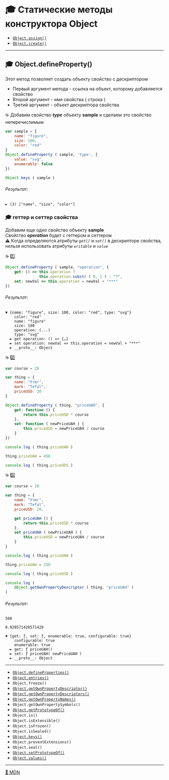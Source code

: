 # :mortar_board: Статические методы конструктора  Object
* <a href="Object.assign">`Object.assign()`</a>
* <a href="Object.create">`Object.create()`</a>
***
## :mortar_board: Object.defineProperty()
Этот метод позволяет создать объекту свойство с дескриптором

* Первый аргумент метода - ссылка на объект, которому добавляется свойство
* Второй аргумент - имя свойства ( строка )
* Третий аргумент - объект дескриптора свойства

:coffee: Добавим свойство **_type_** объекту **sample** и сделаем это свойство неперечислимым
```javascript
var sample = {
    name: "figure",
    size: 100,
    color: "red"
}
Object.defineProperty ( sample, 'type', {
    value: "svg",
    enumerable: false
})

Object.keys ( sample )
```
###### Результат:
```console
► (3) ["name", "size", "color"]
```
### :mortar_board: геттер и сеттер свойства
Добавим еще одно свойство объекту  **sample**<br/>
Свойство   **_operation_**   будет  с геттером и сеттером<br/>
:warning: Когда определяются атрибуты _`get()`_  и  _`set()`_ в дескрипторе свойства, <br/>
нельзя использовать атрибуты  _`writable`_ и _`value`_

:coffee: :one:

```javascript
Object.defineProperty ( sample, "operation", {
    get: () => this.operation ? 
               this.operation.substr ( 0, 1 ) : "?",
    set: newVal => this.operation = newVal + "***"
})
```
###### Результат:
```console
▼ {name: "figure", size: 100, color: "red", type: "svg"}
    color: "red"
    name: "figure"
    size: 100
    operation: (...)
    type: "svg"
  ► get operation: () => {…}
  ► set operation: newVal => this.operation = newVal + "***"
  ► __proto__: Object
```

:coffee: :two:

```javascript
var course = 28

var thing = {
    name: "Утюг",
    mark: "Tefal",
    priceUSD: 20
}

Object.defineProperty ( thing, "priceUAH", {
    get: function () {
        return this.priceUSD * course
    },
    set: function ( newPriceUAH ) {
        this.priceUSD = newPriceUAH / course
    }
})

console.log ( thing.priceUAH )

thing.priceUAH = 450

console.log ( thing.priceUDS )
```

:coffee: :three:

```javascript
var course = 28

var thing = {
    name: "Утюг",
    mark: "Tefal",
    priceUSD: 20,

    get priceUAH () {
        return this.priceUSD * course
    },
    set priceUAH ( newPriceUAH ) {
        this.priceUSD = newPriceUAH / course
    }
}

console.log ( thing.priceUAH )

thing.priceUAH = 250

console.log ( thing.priceUSD )

console.log (
    Object.getOwnPropertyDescriptor ( thing, "priceUAH" )
)
```

###### Результат:
```console
560

8.928571428571429

▼ {get: ƒ, set: ƒ, enumerable: true, configurable: true}
    configurable: true
    enumerable: true
  ► get: ƒ priceUAH()
  ► set: ƒ priceUAH( newPriceUAH )
  ► __proto__: Object
```

***
* <a href="Object.defineProperties">`Object.defineProperties()`</a>
* <a href="Object.entries">`Object.entries()`</a>
* `Object.freeze()`
* <a href="Object.getOwnPropertyDescriptor">`Object.getOwnPropertyDescriptor()`</a>
* <a href="Object.getOwnPropertyDescriptors">`Object.getOwnPropertyDescriptors()`</a>
* <a href="Object.getOwnPropertyNames">`Object.getOwnPropertyNames()`</a>
* `Object.getOwnPropertySymbols()`
* <a href="">`Object.getPrototypeOf()`</a>
* `Object.is()`
* `Object.isExtensible()`
* `Object.isFrozen()`
* `Object.isSealed()`
* <a href="Object.keys">`Object.keys()`</a>
* `Object.preventExtensions()`
* `Object.seal()`
* <a href="">`Object.setPrototypeOf()`</a>
* <a href="Object.values">`Object.values()`</a>

***
[:link: MDN](https://developer.mozilla.org/en-US/docs/Web/JavaScript/Reference/Global_Objects/Object)